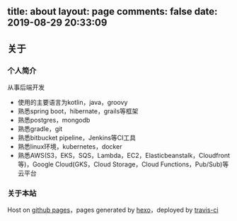 title: about
layout: page
comments: false
date: 2019-08-29 20:33:09
---
## 关于

### 个人简介

从事后端开发
* 使用的主要语言为kotlin，java，groovy
* 熟悉spring boot，hibernate，grails等框架
* 熟悉postgres，mongodb
* 熟悉gradle，git
* 熟悉bitbucket pipeline，Jenkins等CI工具
* 熟悉linux环境，kubernetes，docker
* 熟悉AWS(S3，EKS，SQS，Lambda，EC2，Elasticbeanstalk，Cloudfront等)，Google Cloud(GKS，Cloud Storage，Cloud Functions，Pub/Sub)等云平台

### 关于本站

Host on [github pages](https://pages.github.com/)，pages generated by [hexo](https://hexo.io/)，deployed by [travis-ci](https://travis-ci.org/)